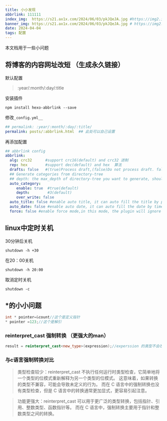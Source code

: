 ```yaml
---
title: 小小发现
abbrlink: 111111
index_img:  https://s21.ax1x.com/2024/06/03/pkJQeJA.jpg #https://img2.imgtp.com/2024/04/13/LRsHBsdS.jpg
banner_img: https://s21.ax1x.com/2024/06/03/pkJQeJA.jpg # https://img2.imgtp.com/2024/04/13/LRsHBsdS.jpg
date: 2024-04-04
tags: 配置
---
```


本文档用于一些小问题


## 将博客的内容网址改短 （生成永久链接）
默认配置
>:year/:month/:day/:title

安装插件
~~~ shell
npm install hexo-abbrlink --save
~~~
修改`_config.yml__`
~~~ yaml
## permalink: :year/:month/:day/:title/
permalink: posts/:abbrlink.html  ## 此处可以自己设置
~~~

再添加配置
~~~ yaml
## abbrlink config
abbrlink:
  alg: crc32      #support crc16(default) and crc32 进制
  rep: hex        #support dec(default) and hex  算法
  drafts: false   #(true)Process draft,(false)Do not process draft. false(default) 
  ## Generate categories from directory-tree
  ## depth: the max_depth of directory-tree you want to generate, should > 0
  auto_category:
     enable: true  #true(default)
     depth:        #3(default)
     over_write: false 
  auto_title: false #enable auto title, it can auto fill the title by path
  auto_date: false #enable auto date, it can auto fill the date by time today
  force: false #enable force mode,in this mode, the plugin will ignore the cache, and calc the abbrlink for every post even it already had abbrlink.
~~~


## linux中定时关机
30分钟后关机
~~~ shell
shutdown -h +30 
~~~
在20：00关机
~~~ shell
shutdown -h 20:00
~~~
取消定时关机
~~~shell
shutdown -c
~~~



## *的小小问题

~~~cpp
int * pointer=&count//这个是定义指针 
* pointer =123;//这个是解引
~~~

### reinterpret_cast 强制转换 （更强大的man）

~~~cpp 
result = reinterpret_cast<new_type>(expression);//experssion 的类型不会改变啦    
~~~
### 与c语言强制转换对比

>类型检查较少：reinterpret_cast 不执行任何运行时类型检查，它简单地将一个类型的位模式重新解释为另一个类型的位模式。
>这意味着，如果转换的类型不兼容，可能会导致未定义的行为。
>而在 C 语言中的强制转换也没有类型检查，但是 C 语言中的转换通常更加显式，更容易引起注意。

>功能更强大：reinterpret_cast 可以用于更广泛的类型转换，包括指针、引用、整数类型、函数指针等。
>而在 C 语言中，强制转换主要用于指针和整数类型之间的转换。
